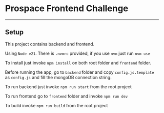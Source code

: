 # Prospace Frontend Challenge

---

## Setup

This project contains backend and frontend.

Using `Node v21`. There is `.nvmrc` provided, if you use `nvm` just run `nvm use`

To install just invoke `npm install` on both root folder and `frontend` folder.

Before running the app, go to `backend` folder and copy `config.js.template` as `config.js` and fill the mongoDB connection string.

To run backend just invoke `npm run start` from the root project

To run frontend go to `frontend` folder and invoke `npm run dev`

To build invoke `npm run build` from the root project
